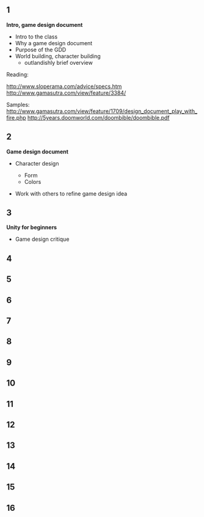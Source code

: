 
1
------------------

**Intro, game design document**

- Intro to the class
- Why a game design document
- Purpose of the GDD
- World building, character building
	- outlandishly brief overview

Reading:

http://www.sloperama.com/advice/specs.htm
http://www.gamasutra.com/view/feature/3384/

Samples:
http://www.gamasutra.com/view/feature/1709/design_document_play_with_fire.php
http://5years.doomworld.com/doombible/doombible.pdf


2
-------------------

**Game design document**

- Character design
	- Form
	- Colors

- Work with others to refine game design idea

3
-------------------

**Unity for beginners**

- Game design critique

4
--------------------



5
--------------------





6
---------------------




7
-------------------------



8
-------------------------


9
----------------------------



10
----------------------------



11
----------------------------



12
-------------------------



13
--------------------------



14
-----------------------------




15
------------------------------



16
-----------------------------

